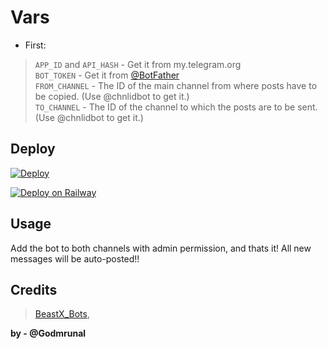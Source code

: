 # Vars

* First:
> `APP_ID` and `API_HASH` - Get it from my.telegram.org   
> `BOT_TOKEN` - Get it from [@BotFather](https://t.me/BotFather)   
> `FROM_CHANNEL` - The ID of the main channel from where posts have to be copied. (Use @chnlidbot to get it.)   
> `TO_CHANNEL` - The ID of the channel to which the posts are to be sent. (Use @chnlidbot to get it.) 




## Deploy

[![Deploy](https://www.herokucdn.com/deploy/button.svg)](https://heroku.com/deploy?template=https://github.com/BadPramaya/AutoPostChannel)

[![Deploy on Railway](https://railway.app/button.svg)](https://railway.app/new/template?template=https%3A%2F%2Fgithub.com%2FBadPramaya%2FAutoPostChannel)






## Usage
Add the bot to both channels with admin permission, and thats it!
All new messages will be auto-posted!!

## Credits
> [BeastX_Bots](https://github.com/BeastX_Bots),

**by - @Godmrunal**
